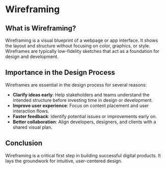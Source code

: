 # Wireframing

## What is Wireframing?

Wireframing is a visual blueprint of a webpage or app interface. It shows the layout and structure without focusing on color, graphics, or style. Wireframes are typically low-fidelity sketches that act as a foundation for design and development.

## Importance in the Design Process

Wireframes are essential in the design process for several reasons:

- **Clarify ideas early**: Help stakeholders and teams understand the intended structure before investing time in design or development.
- **Improve user experience**: Focus on content placement and user interaction flows.
- **Faster feedback**: Identify potential issues or improvements early on.
- **Better collaboration**: Align developers, designers, and clients with a shared visual plan.

## Conclusion

Wireframing is a critical first step in building successful digital products. It lays the groundwork for intuitive, user-centered design.

